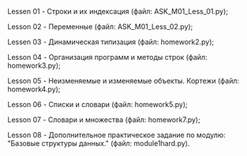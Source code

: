 Lessen 01 - Строки и их индексация (файл: ASK_M01_Less_01.py);

Lesson 02 - Переменные (файл: ASK_M01_Less_02.py); 

Lessen 03 - Динамическая типизация (файл: homework2.py);

Lesson 04 - Организация программ и методы строк (файл: homework3.py);

Lesson 05 - Неизменяемые и изменяемые объекты. Кортежи (файл: homework4.py);

Lesson 06 - Списки и словари (файл: homework5.py);

Lesson 07 - Словари и множества (файл: homework7.py);

Lesson 08 - Дополнительное практическое задание по модулю: "Базовые структуры данных." (файл: module1hard.py).
